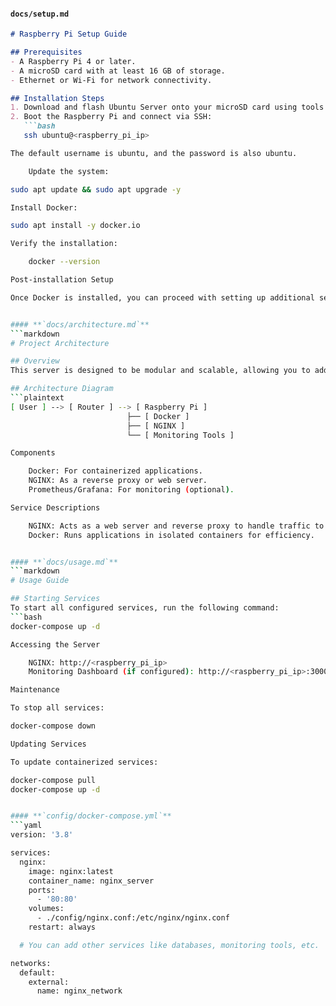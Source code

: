 
#### **`docs/setup.md`**
```markdown
# Raspberry Pi Setup Guide

## Prerequisites
- A Raspberry Pi 4 or later.
- A microSD card with at least 16 GB of storage.
- Ethernet or Wi-Fi for network connectivity.

## Installation Steps
1. Download and flash Ubuntu Server onto your microSD card using tools like Balena Etcher.
2. Boot the Raspberry Pi and connect via SSH:
   ```bash
   ssh ubuntu@<raspberry_pi_ip>

The default username is ubuntu, and the password is also ubuntu.

    Update the system:

sudo apt update && sudo apt upgrade -y

Install Docker:

sudo apt install -y docker.io

Verify the installation:

    docker --version

Post-installation Setup

Once Docker is installed, you can proceed with setting up additional services as outlined in docs/usage.md.


#### **`docs/architecture.md`**
```markdown
# Project Architecture

## Overview
This server is designed to be modular and scalable, allowing you to add new services or configurations as needed.

## Architecture Diagram
```plaintext
[ User ] --> [ Router ] --> [ Raspberry Pi ]
                          ├── [ Docker ]
                          ├── [ NGINX ]
                          └── [ Monitoring Tools ]

Components

    Docker: For containerized applications.
    NGINX: As a reverse proxy or web server.
    Prometheus/Grafana: For monitoring (optional).

Service Descriptions

    NGINX: Acts as a web server and reverse proxy to handle traffic to containerized applications.
    Docker: Runs applications in isolated containers for efficiency.


#### **`docs/usage.md`**
```markdown
# Usage Guide

## Starting Services
To start all configured services, run the following command:
```bash
docker-compose up -d

Accessing the Server

    NGINX: http://<raspberry_pi_ip>
    Monitoring Dashboard (if configured): http://<raspberry_pi_ip>:3000

Maintenance

To stop all services:

docker-compose down

Updating Services

To update containerized services:

docker-compose pull
docker-compose up -d


#### **`config/docker-compose.yml`**
```yaml
version: '3.8'

services:
  nginx:
    image: nginx:latest
    container_name: nginx_server
    ports:
      - '80:80'
    volumes:
      - ./config/nginx.conf:/etc/nginx/nginx.conf
    restart: always

  # You can add other services like databases, monitoring tools, etc.

networks:
  default:
    external:
      name: nginx_network
